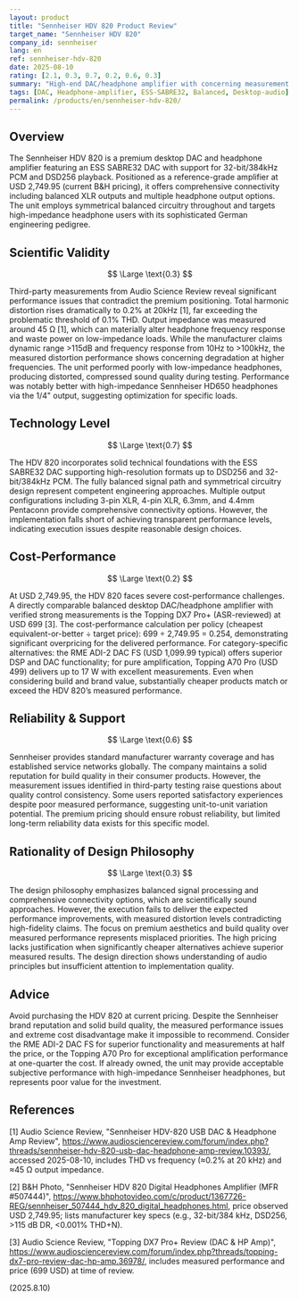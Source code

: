 ```yaml
---
layout: product
title: "Sennheiser HDV 820 Product Review"
target_name: "Sennheiser HDV 820"
company_id: sennheiser
lang: en
ref: sennheiser-hdv-820
date: 2025-08-10
rating: [2.1, 0.3, 0.7, 0.2, 0.6, 0.3]
summary: "High-end DAC/headphone amplifier with concerning measurement issues that contradict its premium positioning and pricing."
tags: [DAC, Headphone-amplifier, ESS-SABRE32, Balanced, Desktop-audio]
permalink: /products/en/sennheiser-hdv-820/
---
```


## Overview

The Sennheiser HDV 820 is a premium desktop DAC and headphone amplifier featuring an ESS SABRE32 DAC with support for 32-bit/384kHz PCM and DSD256 playback. Positioned as a reference-grade amplifier at USD 2,749.95 (current B&H pricing), it offers comprehensive connectivity including balanced XLR outputs and multiple headphone output options. The unit employs symmetrical balanced circuitry throughout and targets high-impedance headphone users with its sophisticated German engineering pedigree.

## Scientific Validity

$$ \Large \text{0.3} $$

Third-party measurements from Audio Science Review reveal significant performance issues that contradict the premium positioning. Total harmonic distortion rises dramatically to 0.2% at 20kHz [1], far exceeding the problematic threshold of 0.1% THD. Output impedance was measured around 45 Ω [1], which can materially alter headphone frequency response and waste power on low-impedance loads. While the manufacturer claims dynamic range >115dB and frequency response from 10Hz to >100kHz, the measured distortion performance shows concerning degradation at higher frequencies. The unit performed poorly with low-impedance headphones, producing distorted, compressed sound quality during testing. Performance was notably better with high-impedance Sennheiser HD650 headphones via the 1/4" output, suggesting optimization for specific loads.

## Technology Level

$$ \Large \text{0.7} $$

The HDV 820 incorporates solid technical foundations with the ESS SABRE32 DAC supporting high-resolution formats up to DSD256 and 32-bit/384kHz PCM. The fully balanced signal path and symmetrical circuitry design represent competent engineering approaches. Multiple output configurations including 3-pin XLR, 4-pin XLR, 6.3mm, and 4.4mm Pentaconn provide comprehensive connectivity options. However, the implementation falls short of achieving transparent performance levels, indicating execution issues despite reasonable design choices.

## Cost-Performance

$$ \Large \text{0.2} $$

At USD 2,749.95, the HDV 820 faces severe cost-performance challenges. A directly comparable balanced desktop DAC/headphone amplifier with verified strong measurements is the Topping DX7 Pro+ (ASR-reviewed) at USD 699 [3]. The cost-performance calculation per policy (cheapest equivalent-or-better ÷ target price): 699 ÷ 2,749.95 = 0.254, demonstrating significant overpricing for the delivered performance. For category-specific alternatives: the RME ADI-2 DAC FS (USD 1,099.99 typical) offers superior DSP and DAC functionality; for pure amplification, Topping A70 Pro (USD 499) delivers up to 17 W with excellent measurements. Even when considering build and brand value, substantially cheaper products match or exceed the HDV 820’s measured performance.

## Reliability & Support

$$ \Large \text{0.6} $$

Sennheiser provides standard manufacturer warranty coverage and has established service networks globally. The company maintains a solid reputation for build quality in their consumer products. However, the measurement issues identified in third-party testing raise questions about quality control consistency. Some users reported satisfactory experiences despite poor measured performance, suggesting unit-to-unit variation potential. The premium pricing should ensure robust reliability, but limited long-term reliability data exists for this specific model.

## Rationality of Design Philosophy

$$ \Large \text{0.3} $$

The design philosophy emphasizes balanced signal processing and comprehensive connectivity options, which are scientifically sound approaches. However, the execution fails to deliver the expected performance improvements, with measured distortion levels contradicting high-fidelity claims. The focus on premium aesthetics and build quality over measured performance represents misplaced priorities. The high pricing lacks justification when significantly cheaper alternatives achieve superior measured results. The design direction shows understanding of audio principles but insufficient attention to implementation quality.

## Advice

Avoid purchasing the HDV 820 at current pricing. Despite the Sennheiser brand reputation and solid build quality, the measured performance issues and extreme cost disadvantage make it impossible to recommend. Consider the RME ADI-2 DAC FS for superior functionality and measurements at half the price, or the Topping A70 Pro for exceptional amplification performance at one-quarter the cost. If already owned, the unit may provide acceptable subjective performance with high-impedance Sennheiser headphones, but represents poor value for the investment.

## References

[1] Audio Science Review, "Sennheiser HDV-820 USB DAC & Headphone Amp Review", https://www.audiosciencereview.com/forum/index.php?threads/sennheiser-hdv-820-usb-dac-headphone-amp-review.10393/, accessed 2025-08-10, includes THD vs frequency (≈0.2% at 20 kHz) and ≈45 Ω output impedance.

[2] B&H Photo, "Sennheiser HDV 820 Digital Headphones Amplifier (MFR #507444)", https://www.bhphotovideo.com/c/product/1367726-REG/sennheiser_507444_hdv_820_digital_headphones.html, price observed USD 2,749.95; lists manufacturer key specs (e.g., 32-bit/384 kHz, DSD256, >115 dB DR, <0.001% THD+N).

[3] Audio Science Review, "Topping DX7 Pro+ Review (DAC & HP Amp)", https://www.audiosciencereview.com/forum/index.php?threads/topping-dx7-pro-review-dac-hp-amp.36978/, includes measured performance and price (699 USD) at time of review.

(2025.8.10)